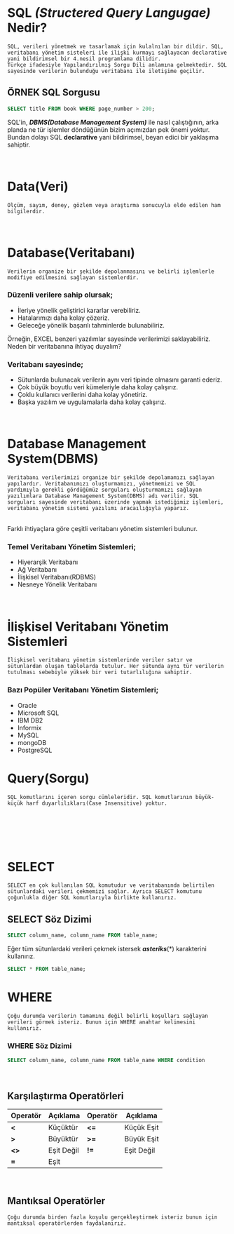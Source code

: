 # SQL *(Structered Query Langugae)* Nedir?
    SQL, verileri yönetmek ve tasarlamak için kulalnılan bir dildir. SQL, veritabanı yönetim sisteleri ile ilişki kurmayı sağlayacan declarative yani bildirimsel bir 4.nesil programlama dilidir.  
    Türkçe ifadesiyle Yapılandırılmış Sorgu Dili anlamına gelmektedir. SQL sayesinde verilerin bulunduğu veritabanı ile iletişime geçilir.

## ÖRNEK SQL Sorgusu
```SQL
SELECT title FROM book WHERE page_number > 200;
```
SQL'in, ***DBMS(Database Management System)*** ile nasıl çalıştığının, arka planda ne tür işlemler döndüğünün bizim açımızdan pek önemi yoktur. Bundan dolayı SQL **declarative** yani bildirimsel, beyan edici bir yaklaşıma sahiptir. 

<br/>

# Data(Veri)
    Ölçüm, sayım, deney, gözlem veya araştırma sonucuyla elde edilen ham bilgilerdir.

<br/>

# Database(Veritabanı)
    Verilerin organize bir şekilde depolanmasını ve belirli işlemlerle modifiye edilmesini sağlayan sistemlerdir.

### Düzenli verilere sahip olursak;
- İleriye yönelik geliştirici kararlar verebiliriz.
- Hatalarımızı daha kolay çözeriz.
- Geleceğe yönelik başarılı tahminlerde bulunabiliriz.

Örneğin, EXCEL benzeri yazılımlar sayesinde verilerimizi saklayabiliriz. Neden bir veritabanına ihtiyaç duyalım?

### Veritabanı sayesinde;
- Sütunlarda bulunacak verilerin aynı veri tipinde olmasını garanti ederiz.
- Çok büyük boyutlu veri kümeleriyle daha kolay çalışırız.
- Çoklu kullanıcı verilerini daha kolay yönetiriz.
- Başka yazılım ve uygulamalarla daha kolay çalışırız.

<br/>

# Database Management System(DBMS)
    Veritabanı verilerimizi organize bir şekilde depolamamızı sağlayan yapılardır. Veritabanımızı oluşturmamızı, yönetmemizi ve SQL yardımıyla gerekli gördüğümüz sorguları oluşturmamızı sağlayan yazılımlara Database Management System(DBMS) adı verilir. SQL sorguları sayesinde veritabanı üzerinde yapmak istediğimiz işlemleri, veritabanı yönetim sistemi yazılımı aracaılığıyla yaparız.
<br/>
Farklı ihtiyaçlara göre çeşitli veritabanı yönetim sistemleri bulunur.

### Temel Veritabanı Yönetim Sistemleri;
- Hiyerarşik Veritabanı
- Ağ Veritabanı
- İlişkisel Veritabanı(RDBMS)
- Nesneye Yönelik Veritabanı

<br/>

# İlişkisel Veritabanı Yönetim Sistemleri
    İlişkisel veritabanı yönetim sistemlerinde veriler satır ve sütunlardan oluşan tablolarda tutulur. Her sütunda aynı tür verilerin tutulması sebebiyle yüksek bir veri tutarlılığına sahiptir.

### Bazı Popüler Veritabanı Yönetim Sistemleri;
- Oracle
- Microsoft SQL
- IBM DB2
- Informix
- MySQL
- mongoDB
- PostgreSQL

# Query(Sorgu)
    SQL komutlarını içeren sorgu cümleleridir. SQL komutlarının büyük-küçük harf duyarlılıkları(Case Insensitive) yoktur.

<br/><br/><br/><br/>

# SELECT
    SELECT en çok kullanılan SQL komutudur ve veritabanında belirtilen sütunlardaki verileri çekmemizi sağlar. Ayrıca SELECT komutunu çoğunlukla diğer SQL komutlarıyla birlikte kullanırız.

## SELECT Söz Dizimi
```SQL
SELECT column_name, column_name FROM table_name;
```
Eğer tüm sütunlardaki verileri çekmek istersek ***asteriks***(*) karakterini kullanırız.
```SQL
SELECT * FROM table_name;
```

# WHERE
    Çoğu durumda verilerin tamamını değil belirli koşulları sağlayan verileri görmek isteriz. Bunun için WHERE anahtar kelimesini kullanırız.

### WHERE Söz Dizimi
```SQL
SELECT column_name, column_name FROM table_name WHERE condition
```

<br/>

## Karşılaştırma Operatörleri
Operatör    |   Açıklama    | Operatör  | Açıklama
--------    |   --------    | --------  | --------
**<**       | Küçüktür      | **<=**    | Küçük Eşit
**>**       | Büyüktür      | **>=**    | Büyük Eşit
**<>**      | Eşit Değil    | **!=**    | Eşit Değil
**=**       | Eşit
<br/>

## Mantıksal Operatörler
    Çoğu durumda birden fazla koşulu gerçekleştirmek isteriz bunun için mantıksal operatörlerden faydalanırız.

